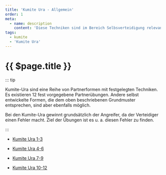 ```yaml
---
title: 'Kumite Ura - Allgemein'
order: 1
meta:
  - name: description
    content: 'Diese Techniken sind im Bereich Selbsverteidigung relevant. Die Distanz ist  kurz. In der Regel reichen Sanchin-Dachi Stellungen, um den Partner zu erreichen. Auf einen Angriff erfolgt eine Abwehrtechnik mit Konter, die der Angreifer seinerseits wieder blockt und mit einem abschließenden Konter beantwortet.'
tags:
  - kumite
  - 'Kumite Ura'
---
```


# {{ $page.title }}

<ShowDescription />

::: tip

Kumite-Ura sind eine Reihe von Partnerformen mit festgelegten Techniken. Es existieren 12 fest vorgegebene Partnerübungen. Andere selbst entwickelte Formen, die dem oben beschriebenen Grundmuster entsprechen, sind aber ebenfalls möglich.

Bei den Kumite-Ura gewinnt grundsätzlich der Angreifer, da der Verteidiger einen Fehler macht. Ziel der Übungen ist es u. a. diesen Fehler zu finden.

:::

* [Kumite Ura 1-3](/kumite/kumite_ura_1-3/)

* [Kumite Ura 4-6](/kumite/kumite_ura_4-6/)

* [Kumite Ura 7-9](/kumite/kumite_ura_7-9/)

* [Kumite Ura 10-12](/kumite/kumite_ura_10-12/)

